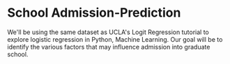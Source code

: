 # School Admission-Prediction
We'll be using the same dataset as UCLA's Logit Regression tutorial to explore logistic regression in Python, Machine Learning. Our goal will be to identify the various factors that may influence admission into graduate school.  
